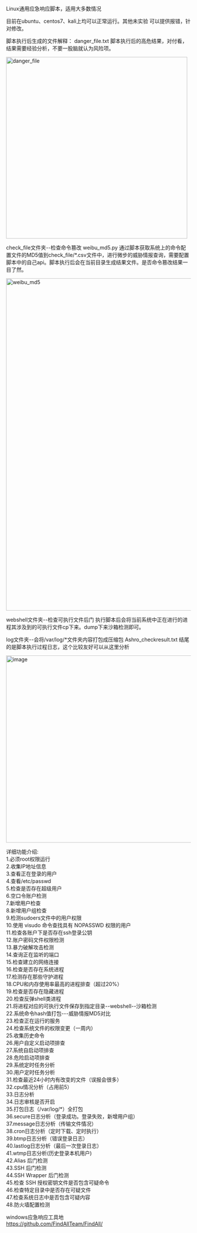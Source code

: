 Linux通用应急响应脚本，适用大多数情况

目前在ubuntu、centos7、kali上均可以正常运行。其他未实验 可以提供报错，针对修改。

脚本执行后生成的文件解释：
danger_file.txt  脚本执行后的高危结果，对付看，结果需要经验分析，不要一股脑就认为风险项。

<img width="494" alt="danger_file" src="https://github.com/Ashro-one/Ashro_linux/assets/49979071/b21e31b6-41c5-48b8-b08b-8ae2e7d72c04">



check_file文件夹--检查命令篡改
weibu_md5.py 通过脚本获取系统上的命令配置文件的MD5值到check_file/*.csv文件中，进行微步的威胁情报查询，需要配置脚本中的自己api。脚本执行后会在当前目录生成结果文件。是否命令篡改结果一目了然。

<img width="904" alt="weibu_md5" src="https://github.com/Ashro-one/Ashro_linux/assets/49979071/67966557-66b4-487a-8655-fbcdc2dff430">


webshell文件夹--检查可执行文件后门
执行脚本后会将当前系统中正在进行的进程其涉及到的可执行文件cp下来。dump下来沙箱检测即可。

log文件夹--会将/var/log/*文件夹内容打包成压缩包
Ashro_checkresult.txt   结尾的是脚本执行过程日志，这个比较友好可以从这里分析

<img width="509" alt="image" src="https://github.com/Ashro-one/Ashro_linux/assets/49979071/806d9e04-6890-401a-a2ad-11af64598e7c">

详细功能介绍:<br>
1.必须root权限运行<br>
2.收集IP地址信息<br>
3.查看正在登录的用户<br>
4.查看/etc/passwd<br>
5.检查是否存在超级用户<br>
6.空口令账户检测<br>
7.新增用户检查<br>
8.新增用户组检查<br>
9.检测sudoers文件中的用户权限<br>
10.使用 visudo 命令查找具有 NOPASSWD 权限的用户<br>
11.检查各账户下是否存在ssh登录公钥<br>
12.账户密码文件权限检测<br>
13.暴力破解攻击检测<br>
14.查询正在监听的端口<br>
15.检查建立的网络连接<br>
16.检查是否存在系统进程<br>
17.检测存在那些守护进程<br>
18.CPU和内存使用率最高的进程排查（超过20%）<br>
19.检查是否存在隐藏进程<br>
20.检查反弹shell类进程<br>
21.将进程对应的可执行文件保存到指定目录--webshell--沙箱检测<br>
22.系统命令hash值打包---威胁情报MD5对比<br>
23.检查正在运行的服务<br>
24.检查系统文件的权限变更（一周内）<br>
25.收集历史命令<br>
26.用户自定义启动项排查<br>
27.系统自启动项排查<br>
28.危险启动项排查<br>
29.系统定时任务分析<br>
30.用户定时任务分析<br>
31.检查最近24小时内有改变的文件（误报会很多）<br>
32.cpu情况分析（占用前5）<br>
33.日志分析<br>
34.日志审核是否开启<br>
35.打包日志（/var/log/*）全打包<br>
36.secure日志分析（登录成功。登录失败，新增用户组）<br>
37.message日志分析（传输文件情况）<br>
38.cron日志分析（定时下载、定时执行）<br>
39.btmp日志分析（错误登录日志）<br>
40.lastlog日志分析（最后一次登录日志）<br>
41.wtmp日志分析(历史登录本机用户)<br>
42.Alias 后门检测<br>
43.SSH 后门检测<br>
44.SSH Wrapper 后门检测<br>
45.检查 SSH 授权密钥文件是否包含可疑命令<br>
46.检查特定目录中是否存在可疑文件<br>
47.检查系统日志中是否包含可疑内容<br>
48.防火墙配置检测<br>


windows应急响应工具地<br>
https://github.com/FindAllTeam/FindAll/
